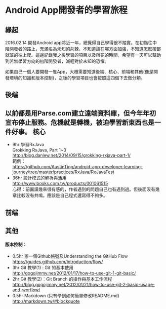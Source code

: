 # Android App開發者的學習旅程

緣起
----
    
2016.02.14 開發Android app將近一年，總覺得自己學得很不踏實。在初階往中階開發者的路上，充滿名為未知的荊棘，不知道該在哪方面加強，不知道怎麼按部就班的往上爬。這邊紀錄我之後學習的項目以及所花的時間，希望有一天可以幫助到苦無學習方向的初階開發者，減輕對於未知的恐懼。
    
如果自己一個人要開發一隻App，大概需要知道後端、核心、前端和其他(像是開發環境的知識和版本控制)，之後的學習項目也會按照這四個下去做分類。
    
後端
----
以前都是用Parse.com建立遠端資料庫，但今年年初宣布停止服務。危機就是轉機，被迫學習新東西也是一件好事。
核心
----
    
+   9hr 學習RxJava  
    Grokking RxJava, Part 1~3   
    http://blog.danlew.net/2014/09/15/grokking-rxjava-part-1/   
    範例：  
    https://github.com/AustinTing/android-app-developer-learning-journey/tree/master/practices/RxJava/RxJavaTest
+   36hr 設計模式的解析與活用   
    http://www.books.com.tw/products/001061515  
    心得：前面讀幾來很有感的，作者遇到的問題自己也有遇到過。但後面沒有幾章比較沒有共鳴，應該是自己程式還寫得不夠多。
    
前端
----
     
其他
----
     
#### 版本控制：
+   0.5hr 辦一個Github帳號及Understanding the GitHub Flow  
    https://guides.github.com/introduction/flow/
+   3hr Git 教學(1) : Git 的基本使用  
    http://gogojimmy.net/2012/01/17/how-to-use-git-1-git-basic/
+   2hr Git 教學(2)：Git Branch 的操作與基本工作流程  
    http://blog.gogojimmy.net/2012/01/21/how-to-use-git-2-basic-usage-and-worflow/
+   0.5hr Markdown  (只有學到如何簡單修改README.md) 
    http://markdown.tw/#blockquote
